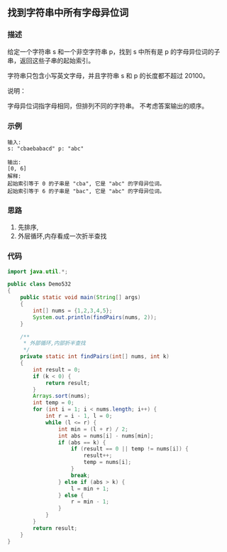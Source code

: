 ## 找到字符串中所有字母异位词
### 描述
给定一个字符串 s 和一个非空字符串 p，找到 s 中所有是 p 的字母异位词的子串，返回这些子串的起始索引。

字符串只包含小写英文字母，并且字符串 s 和 p 的长度都不超过 20100。

说明：

字母异位词指字母相同，但排列不同的字符串。
不考虑答案输出的顺序。

### 示例
```
输入:
s: "cbaebabacd" p: "abc"

输出:
[0, 6]
解释:
起始索引等于 0 的子串是 "cba", 它是 "abc" 的字母异位词。
起始索引等于 6 的子串是 "bac", 它是 "abc" 的字母异位词。
```
### 思路
1. 先排序,
2. 外层循环,内存看成一次折半查找
 
### 代码
```java
import java.util.*;

public class Demo532
{
    public static void main(String[] args)
    {
        int[] nums = {1,2,3,4,5};
        System.out.println(findPairs(nums, 2));
    }

    /**
     * 外部循环,内部折半查找 
     */
    private static int findPairs(int[] nums, int k)
    {
        int result = 0;
        if (k < 0) {
            return result;
        }
        Arrays.sort(nums);
        int temp = 0;
        for (int i = 1; i < nums.length; i++) {
            int r = i - 1, l = 0;
            while (l <= r) {
                int min = (l + r) / 2;
                int abs = nums[i] - nums[min];
                if (abs == k) {
                    if (result == 0 || temp != nums[i]) {
                        result++;
                        temp = nums[i];
                    }
                    break;
                } else if (abs > k) {
                    l = min + 1;
                } else {
                    r = min - 1;
                }
            }
        }
        return result;
    }
}
```